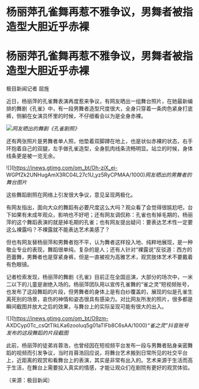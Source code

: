 # 杨丽萍孔雀舞再惹不雅争议，男舞者被指造型大胆近乎赤裸

# 杨丽萍孔雀舞再惹不雅争议，男舞者被指造型大胆近乎赤裸

极目新闻记者 屈旌

近日，杨丽萍的孔雀舞表演再度惹来争议，有网友晒出一组舞台照片，在她最新编排的舞剧《孔雀》中，有一段男舞者造型尺度很大，全身只穿着一条肉色紧身打底裤，侧躺在女演员怀里的时候，不仔细看会以为是全身赤裸。

![](https://inews.gtimg.com/om_bt/O6U24958_uVn9YtudBJiH_ibCfNmSPUYy7Wq_vnFNQuq4AA/1000)_网友晒出的舞剧《孔雀剧照》_

还有两张照片是男舞者单人照，他垫着双脚蹲在地上，也是状似赤裸的状态，右手环抱着自己的双腿，左手做孔雀造型，全身肌肉线条流畅明显。站立的时候，身体线条更是被一览无余。

![](https://inews.gtimg.com/om_bt/Oh-ziX_ei-
WGPfZk2UNHugAmX3RC04L27c1U_yz5RyCPMAA/1000)_网友晒出的男舞者的舞台图片_

这些舞蹈剧照在网络上引发很大争议，意见呈现两极化。

有网友指出，面向大众的舞蹈有必要尺度这么大吗？观众看了会觉得很尴尬吧，台下如果有未成年观众，影响也不好吧；还有网友调侃称：孔雀也有掉毛期的，杨丽萍的这个舞蹈表演的就是掉毛期的孔雀；也有网友提出疑问：要表达艺术性一定要这么裸露吗？不裸露就不能表达艺术美感了？

但也有网友替杨丽萍和男舞者抱不平，认为舞者这样投入地、纯粹地展现，是一种敬业专业的表现，舞蹈很单纯，复杂的是人；还有人针对“裸露说”反驳道：西方的芭蕾舞，男舞者也是穿紧身裤，但是一直被视为高雅艺术，观赏肢体艺术不要戴着有色眼镜。

记者检索发现，杨丽萍的舞剧《孔雀》目前正在全国巡演，大部分的场次中，一米二以下的儿童是谢绝入场的。杨丽萍团队用以宣传孔雀舞的“雀之灵”短视频账号，也发布了这段舞蹈的片段，但男舞者的身体上是有白纱覆盖的，展现的似是孔雀生离死别的场景，哀伤的神情和姿态很具有感染力。对比网友所发的照片，很多都是瞬间截图并放大之后的效果，与舞台上的实际呈现可能有很大的出入。

![](https://inews.gtimg.com/om_bt/O9zm-
AXDCyp0Tc_csQtTIkLKa6zooluq5g01aTlFb8C6sAA/1000)_“雀之灵”抖音账号发布的这段舞蹈的片段截图_

此前，杨丽萍的徒弟肖蓉浩，也曾经因在短视频平台发布一段与男舞者贴身亲密舞蹈的视频而引发争议，当时肖蓉浩回应说，将舞台艺术搬到日常所见的社交平台上，近距离的观赏和看舞台上的表演，其实是非常有出入的。艺术来源于生活而高于生活，在舞台上需要投入真实的情感，才能让观众们在剧院有更好的观赏体验。

（来源：极目新闻）

